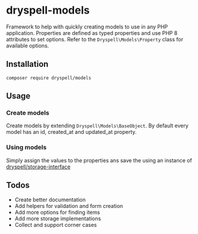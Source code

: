 # dryspell-models

Framework to help with quickly creating models to use in any PHP application. Properties are defined as typed properties and use PHP 8 attributes to set options. Refer to the `Dryspell\Models\Property` class for available options.

## Installation

```
composer require dryspell/models
```

## Usage

### Create models

Create models by extending `Dryspell\Models\BaseObject`. By default every model has an id, created_at and updated_at property.

### Using models

Simply assign the values to the properties ans save the using an instance of [dryspell/storage-interface](https://github.com/bjoern-tantau/dryspell-storage-interface)

## Todos

* Create better documentation
* Add helpers for validation and form creation
* Add more options for finding items
* Add more storage implementations
* Collect and support corner cases